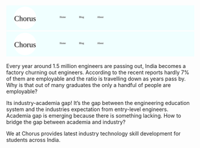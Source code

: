 ![Alt text](artifacts/header.svg?sanitize=true)
<img src="artifacts/header.svg">

       
Every year around 1.5 million engineers are passing out, India becomes a factory churning out engineers. According to the recent reports hardly 7% of them are employable and the ratio is travelling down as years pass by. Why is that out of many graduates the only a handful of people are employable?

Its industry-academia gap! It’s the gap between the engineering education system and the industries expectation from entry-level engineers. Academia gap is emerging because there is something lacking.  How to bridge the gap between academia and industry?  

We at Chorus provides latest industry technology skill development for students across India.

